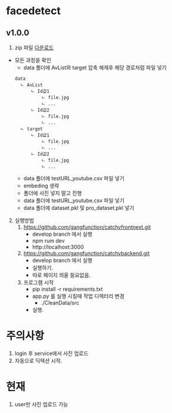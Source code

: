 # facedetect

## v1.0.0
1. zip 파일 [다운로드](https://drive.google.com/file/d/1xtowuN7dZRAzPMpLzpb2lmwInq6zkrBD/view?usp=sharing)
  - 모든 과정을 확인
    - data 폴더에 AvList와 target 압축 해제후 해당 경로처럼 파일 넣기
    ```
    data
      ㄴ AvList
          ㄴ Id값1
              ㄴ file.jpg
              ㄴ ...
          ㄴ Id값2
              ㄴ file.jpg
              ㄴ ...
      ㄴ target
          ㄴ Id값1
              ㄴ file.jpg
              ㄴ ...
          ㄴ Id값2
              ㄴ file.jpg
              ㄴ ... 
    ```
    - data 폴더에 testURL_youtube.csv 파일 넣기
    - embeding 생략
    - 폴더에 사진 넣지 말고 진행
    - data 폴더에 testURL_youtube.csv 파일 넣기
    - data 폴더에 dataset.pkl 및 pro_dataset.pkl 넣기

2. 실행방법
    1. https://github.com/gangfunction/catchvfrontnext.git
       - develop branch 에서 실행
       - npm rum dev
       - http://localhost:3000
    2. https://github.com/gangfunction/catchvbackend.git
       - develop branch 에서 실행
       - 실행하기.
       - 따로 페이지 띄울 필요없음.
    3. 프로그램 시작
       - pip install -r requirements.txt
       - app.py 를 실행 시킬때 작업 디렉터리 변경
         - ./CleanData/src
       - 실행.
# 주의사항
1. login 후 service에서 사진 업로드
2. 자동으로 딕텍션 시작.

# 현재
1. user만 사진 업로드 가능